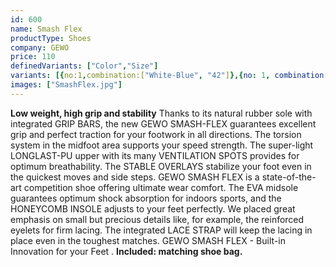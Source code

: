 ```yaml
---
id: 600
name: Smash Flex
productType: Shoes
company: GEWO 
price: 110
definedVariants: ["Color","Size"]
variants: [{no:1,combination:["White-Blue", "42"]},{no: 1, combination: ["White-Blue", "44"]},{no: 1, combination: ["White-Blue", "43"]}]
images: ["SmashFlex.jpg"]
---
```

**Low weight, high grip and stability**
Thanks to its natural rubber sole with integrated GRIP BARS, the new GEWO SMASH-FLEX guarantees excellent grip and perfect traction for your footwork in all directions.
The torsion system in the midfoot area supports your speed strength. The super-light LONGLAST-PU upper with its many VENTILATION SPOTS provides for optimum breathability. The STABLE OVERLAYS stabilize your foot even in the quickest moves and side steps.
GEWO SMASH FLEX is a state-of-the-art competition shoe offering ultimate wear comfort. The EVA midsole guarantees optimum shock absorption for indoors sports, and the HONEYCOMB INSOLE adjusts to your feet perfectly. We placed great emphasis on small but precious details like, for example, the reinforced eyelets for firm lacing. The integrated LACE STRAP will keep the lacing in place even in the toughest matches.
GEWO SMASH FLEX - Built-in Innovation for your Feet . **Included: matching shoe bag.**